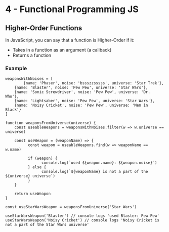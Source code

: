 # 4 - Functional Programming JS

## Higher-Order Functions
In JavaScript, you can say that a function is Higher-Order if it:

- Takes in a function as an argument (a callback)
- Returns a function

### Example
```
weaponsWithNoises = [
        {name: 'Phaser', noise: 'bssszzsssss', universe: 'Star Trek'},
    {name: 'Blaster', noise: 'Pew Pew', universe: 'Star Wars'},
    {name: 'Sonic Screwdriver', noise: 'Pew Pew', universe: 'Dr. Who'},
    {name: 'Lightsaber', noise: 'Pew Pew', universe: 'Star Wars'},
    {name: 'Noisy Cricket', noise: 'Pew Pew', universe: 'Men in Black'}
]

function weaponsFromUniverse(universe) {
    const useableWeapons = weaponsWithNoises.filter(w => w.universe == universe)

    const useWeapon = (weaponName) => {
          const weapon = useableWeapons.find(w => weaponName == w.name)

          if (weapon) {
                console.log(`used ${weapon.name}: ${weapon.noise}`)
          } else {
                console.log(`${weaponName} is not a part of the ${universe} universe`)
          }
    }

    return useWeapon
}

const useStarWarsWeapon = weaponsFromUniverse('Star Wars')

useStarWarsWeapon('Blaster') // console logs 'used Blaster: Pew Pew'
useStarWarsWeapon('Noisy Cricket') // console logs 'Noisy Cricket is not a part of the Star Wars universe'

```